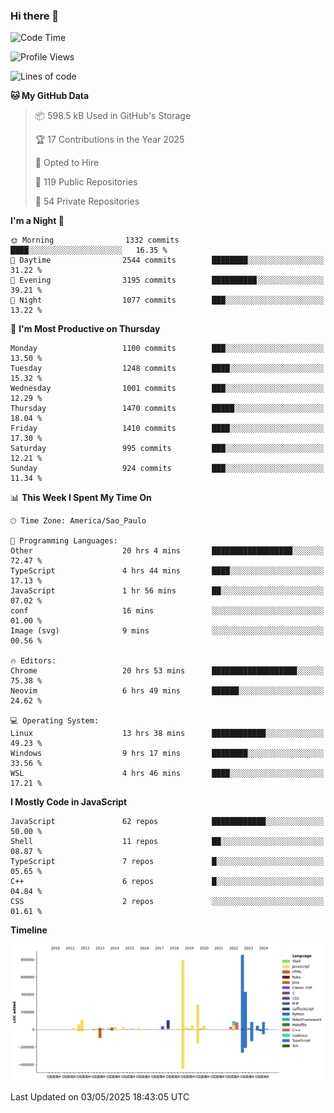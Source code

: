 ### Hi there 👋

<!--START_SECTION:waka-->
![Code Time](http://img.shields.io/badge/Code%20Time-7%2C136%20hrs%2036%20mins-blue)

![Profile Views](http://img.shields.io/badge/Profile%20Views-1-blue)

![Lines of code](https://img.shields.io/badge/From%20Hello%20World%20I%27ve%20Written-3.4%20million%20lines%20of%20code-blue)

**🐱 My GitHub Data** 

> 📦 598.5 kB Used in GitHub's Storage 
 > 
> 🏆 17 Contributions in the Year 2025
 > 
> 💼 Opted to Hire
 > 
> 📜 119 Public Repositories 
 > 
> 🔑 54 Private Repositories 
 > 
**I'm a Night 🦉** 

```text
🌞 Morning                1332 commits        ████░░░░░░░░░░░░░░░░░░░░░   16.35 % 
🌆 Daytime                2544 commits        ████████░░░░░░░░░░░░░░░░░   31.22 % 
🌃 Evening                3195 commits        ██████████░░░░░░░░░░░░░░░   39.21 % 
🌙 Night                  1077 commits        ███░░░░░░░░░░░░░░░░░░░░░░   13.22 % 
```
📅 **I'm Most Productive on Thursday** 

```text
Monday                   1100 commits        ███░░░░░░░░░░░░░░░░░░░░░░   13.50 % 
Tuesday                  1248 commits        ████░░░░░░░░░░░░░░░░░░░░░   15.32 % 
Wednesday                1001 commits        ███░░░░░░░░░░░░░░░░░░░░░░   12.29 % 
Thursday                 1470 commits        █████░░░░░░░░░░░░░░░░░░░░   18.04 % 
Friday                   1410 commits        ████░░░░░░░░░░░░░░░░░░░░░   17.30 % 
Saturday                 995 commits         ███░░░░░░░░░░░░░░░░░░░░░░   12.21 % 
Sunday                   924 commits         ███░░░░░░░░░░░░░░░░░░░░░░   11.34 % 
```


📊 **This Week I Spent My Time On** 

```text
🕑︎ Time Zone: America/Sao_Paulo

💬 Programming Languages: 
Other                    20 hrs 4 mins       ██████████████████░░░░░░░   72.47 % 
TypeScript               4 hrs 44 mins       ████░░░░░░░░░░░░░░░░░░░░░   17.13 % 
JavaScript               1 hr 56 mins        ██░░░░░░░░░░░░░░░░░░░░░░░   07.02 % 
conf                     16 mins             ░░░░░░░░░░░░░░░░░░░░░░░░░   01.00 % 
Image (svg)              9 mins              ░░░░░░░░░░░░░░░░░░░░░░░░░   00.56 % 

🔥 Editors: 
Chrome                   20 hrs 53 mins      ███████████████████░░░░░░   75.38 % 
Neovim                   6 hrs 49 mins       ██████░░░░░░░░░░░░░░░░░░░   24.62 % 

💻 Operating System: 
Linux                    13 hrs 38 mins      ████████████░░░░░░░░░░░░░   49.23 % 
Windows                  9 hrs 17 mins       ████████░░░░░░░░░░░░░░░░░   33.56 % 
WSL                      4 hrs 46 mins       ████░░░░░░░░░░░░░░░░░░░░░   17.21 % 
```

**I Mostly Code in JavaScript** 

```text
JavaScript               62 repos            ████████████░░░░░░░░░░░░░   50.00 % 
Shell                    11 repos            ██░░░░░░░░░░░░░░░░░░░░░░░   08.87 % 
TypeScript               7 repos             █░░░░░░░░░░░░░░░░░░░░░░░░   05.65 % 
C++                      6 repos             █░░░░░░░░░░░░░░░░░░░░░░░░   04.84 % 
CSS                      2 repos             ░░░░░░░░░░░░░░░░░░░░░░░░░   01.61 % 
```



**Timeline**

![Lines of Code chart](https://raw.githubusercontent.com/jampow/jampow/master/assets/bar_graph.png)


 Last Updated on 03/05/2025 18:43:05 UTC
<!--END_SECTION:waka-->
